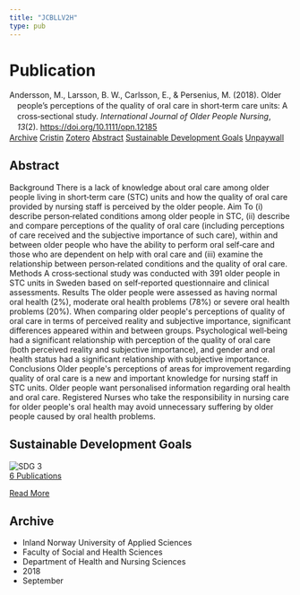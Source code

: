 ```yaml
---
title: "JCBLLV2H"
type: pub
---
```

<h1>Publication</h1>
<article id="csl-bib-container-JCBLLV2H" class="csl-bib-container">
  <div class="csl-bib-body" style="line-height: 1.35; padding-left: 1em; text-indent:-1em;">
  <div class="csl-entry">Andersson, M., Larsson, B. W., Carlsson, E., &amp; Persenius, M. (2018). Older people&#x2019;s perceptions of the quality of oral care in short&#x2010;term care units: A cross&#x2010;sectional study. <i>International Journal of Older People Nursing</i>, <i>13</i>(2). <a href="https://doi.org/10.1111/opn.12185">https://doi.org/10.1111/opn.12185</a></div>
</div>
  <div class="csl-bib-buttons">
    <a href="#taxonomy-article-JCBLLV2H" class="csl-bib-button">Archive</a>
    <a href="https://app.cristin.no/results/show.jsf?id=1608202" alt="Cristin URL" class="csl-bib-button">Cristin</a>
    <a href="http://zotero.org/groups/5402882/items/JCBLLV2H" alt="Zotero URL" class="csl-bib-button">Zotero</a>
    <a href="#abstract-article-JCBLLV2H" class="csl-bib-button">Abstract</a>
    <a href="#sdg-article-JCBLLV2H" class="csl-bib-button">Sustainable Development Goals</a>
    <a href="https://doi.org/10.1111/opn.12185" class="csl-bib-button">Unpaywall</a>
  </div>
  <div id="csl-bib-meta-container-JCBLLV2H"></div>
</article>
<div id="csl-bib-meta-JCBLLV2H" class="csl-bib-meta">
  <article id="abstract-article-JCBLLV2H" class="abstract-article">
    <h1>Abstract</h1>
    Background There is a lack of knowledge about oral care among older people living in short‐term care (STC) units and how the quality of oral care provided by nursing staff is perceived by the older people. Aim To (i) describe person‐related conditions among older people in STC, (ii) describe and compare perceptions of the quality of oral care (including perceptions of care received and the subjective importance of such care), within and between older people who have the ability to perform oral self‐care and those who are dependent on help with oral care and (iii) examine the relationship between person‐related conditions and the quality of oral care. Methods A cross‐sectional study was conducted with 391 older people in STC units in Sweden based on self‐reported questionnaire and clinical assessments. Results The older people were assessed as having normal oral health (2%), moderate oral health problems (78%) or severe oral health problems (20%). When comparing older people's perceptions of quality of oral care in terms of perceived reality and subjective importance, significant differences appeared within and between groups. Psychological well‐being had a significant relationship with perception of the quality of oral care (both perceived reality and subjective importance), and gender and oral health status had a significant relationship with subjective importance. Conclusions Older people's perceptions of areas for improvement regarding quality of oral care is a new and important knowledge for nursing staff in STC units. Older people want personalised information regarding oral health and oral care. Registered Nurses who take the responsibility in nursing care for older people's oral health may avoid unnecessary suffering by older people caused by oral health problems.
  </article>
  <article id="sdg-article-JCBLLV2H" class="sdg-article">
    <h1>Sustainable Development Goals</h1>
    <div class="sdg-container"><div id="sdg3" class="sdg"> <img src="{{< params subfolder >}}images/sdg/sdg03_en.png" class="image" alt="SDG 3"> <div class="sdg-overlay"> <a href="{{< params subfolder >}}en/archive/?sdg=3#archive" class="sdg-publication-count"><span>6</span> Publications</a> <p><a href="https://sdgs.un.org/goals/goal3" class="sdg-read-more">Read More</a></p> </div> </div></div>
  </article>
  <article id="taxonomy-article-JCBLLV2H" class="taxonomy-article">
    <h1>Archive</h1>
    <ul>
      <li>Inland Norway University of Applied Sciences</li>
      <li>Faculty of Social and Health Sciences</li>
      <li>Department of Health and Nursing Sciences</li>
      <li>2018</li>
      <li>September</li>
    </ul>
  </article>
</div>
